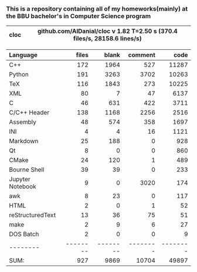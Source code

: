### This is a repository containing all of my homeworks(mainly) at the BBU bachelor's in Computer Science program


cloc|github.com/AlDanial/cloc v 1.82  T=2.50 s (370.4 files/s, 28158.6 lines/s)
--- | ---

Language|files|blank|comment|code
:-------|-------:|-------:|-------:|-------:
C++|172|1964|527|11287
Python|191|3263|3702|10263
TeX|116|1843|273|10225
XML|80|7|47|6137
C|46|631|422|3711
C/C++ Header|138|1168|2256|2516
Assembly|48|574|358|1697
INI|4|4|16|1121
Markdown|25|188|0|928
Qt|8|0|0|860
CMake|24|120|1|489
Bourne Shell|39|39|0|233
Jupyter Notebook|9|0|3020|174
awk|8|23|0|117
HTML|2|0|1|52
reStructuredText|13|36|75|51
make|2|9|6|27
DOS Batch|2|0|0|9
--------|--------|--------|--------|--------
SUM:|927|9869|10704|49897

